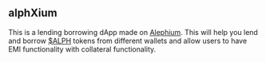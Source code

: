 ## alphXium

This is a lending borrowing dApp made on [Alephium](https://alephium.org/). This will help you lend and borrow [$ALPH](https://coinmarketcap.com/currencies/alephium/) tokens from different wallets and allow users to have EMI functionality with collateral functionality.
